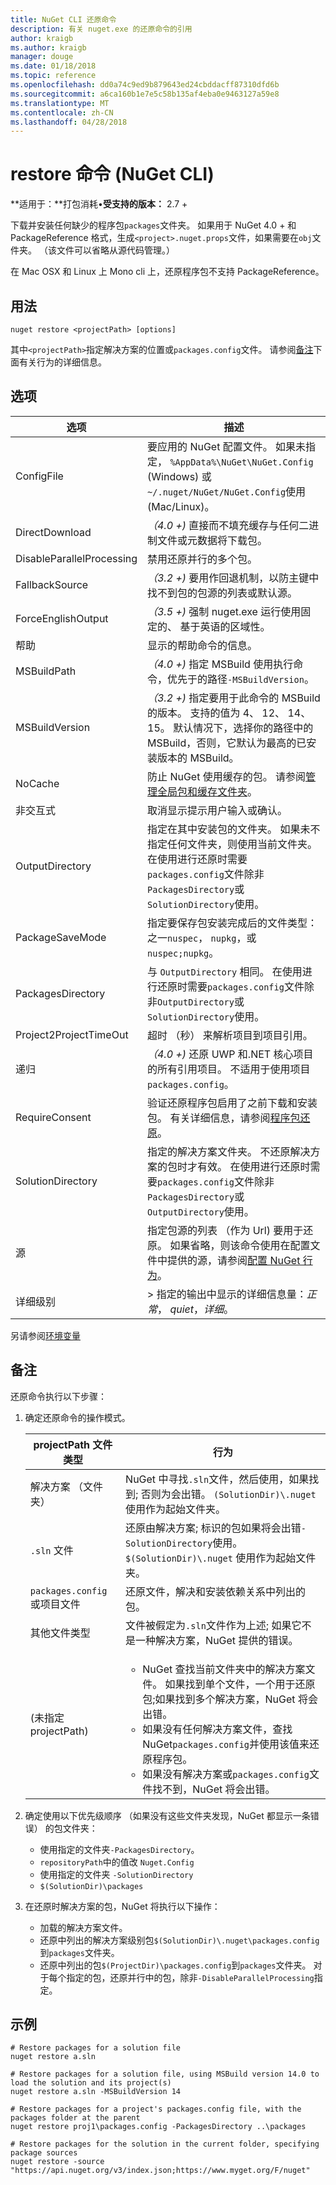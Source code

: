 ```yaml
---
title: NuGet CLI 还原命令
description: 有关 nuget.exe 的还原命令的引用
author: kraigb
ms.author: kraigb
manager: douge
ms.date: 01/18/2018
ms.topic: reference
ms.openlocfilehash: dd0a74c9ed9b879643ed24cbddacff87310dfd6b
ms.sourcegitcommit: a6ca160b1e7e5c58b135af4eba0e9463127a59e8
ms.translationtype: MT
ms.contentlocale: zh-CN
ms.lasthandoff: 04/28/2018
---
```

# <a name="restore-command-nuget-cli"></a>restore 命令 (NuGet CLI)

**适用于：**打包消耗&bullet;**受支持的版本：** 2.7 +

下载并安装任何缺少的程序包`packages`文件夹。 如果用于 NuGet 4.0 + 和 PackageReference 格式，生成`<project>.nuget.props`文件，如果需要在`obj`文件夹。 （该文件可以省略从源代码管理。）

在 Mac OSX 和 Linux 上 Mono cli 上，还原程序包不支持 PackageReference。

## <a name="usage"></a>用法

```cli
nuget restore <projectPath> [options]
```

其中`<projectPath>`指定解决方案的位置或`packages.config`文件。 请参阅[备注](#remarks)下面有关行为的详细信息。

## <a name="options"></a>选项

| 选项 | 描述 |
| --- | --- |
| ConfigFile | 要应用的 NuGet 配置文件。 如果未指定， `%AppData%\NuGet\NuGet.Config` (Windows) 或`~/.nuget/NuGet/NuGet.Config`使用 (Mac/Linux)。|
| DirectDownload | *（4.0 +)* 直接而不填充缓存与任何二进制文件或元数据将下载包。 |
| DisableParallelProcessing | 禁用还原并行的多个包。 |
| FallbackSource | *（3.2 +)* 要用作回退机制，以防主键中找不到包的包源的列表或默认源。 |
| ForceEnglishOutput | *（3.5 +)* 强制 nuget.exe 运行使用固定的、 基于英语的区域性。 |
| 帮助 | 显示的帮助命令的信息。 |
| MSBuildPath | *（4.0 +)* 指定 MSBuild 使用执行命令，优先于的路径`-MSBuildVersion`。 |
| MSBuildVersion | *（3.2 +)* 指定要用于此命令的 MSBuild 的版本。 支持的值为 4、 12、 14、 15。 默认情况下，选择你的路径中的 MSBuild，否则，它默认为最高的已安装版本的 MSBuild。 |
| NoCache | 防止 NuGet 使用缓存的包。 请参阅[管理全局包和缓存文件夹](../consume-packages/managing-the-global-packages-and-cache-folders.md)。 |
| 非交互式 | 取消显示提示用户输入或确认。 |
| OutputDirectory | 指定在其中安装包的文件夹。 如果未不指定任何文件夹，则使用当前文件夹。 在使用进行还原时需要`packages.config`文件除非`PackagesDirectory`或`SolutionDirectory`使用。|
| PackageSaveMode | 指定要保存包安装完成后的文件类型： 之一`nuspec`， `nupkg`，或`nuspec;nupkg`。 |
| PackagesDirectory | 与 `OutputDirectory` 相同。 在使用进行还原时需要`packages.config`文件除非`OutputDirectory`或`SolutionDirectory`使用。 |
| Project2ProjectTimeOut | 超时 （秒） 来解析项目到项目引用。 |
| 递归 | *（4.0 +)* 还原 UWP 和.NET 核心项目的所有引用项目。 不适用于使用项目`packages.config`。 |
| RequireConsent | 验证还原程序包启用了之前下载和安装包。 有关详细信息，请参阅[程序包还原](../consume-packages/package-restore.md)。 |
| SolutionDirectory | 指定的解决方案文件夹。 不还原解决方案的包时才有效。 在使用进行还原时需要`packages.config`文件除非`PackagesDirectory`或`OutputDirectory`使用。 |
| 源 | 指定包源的列表 （作为 Url) 要用于还原。 如果省略，则该命令使用在配置文件中提供的源，请参阅[配置 NuGet 行为](../consume-packages/configuring-nuget-behavior.md)。 |
| 详细级别 |> 指定的输出中显示的详细信息量：*正常*， *quiet*，*详细*。 |

另请参阅[环境变量](cli-ref-environment-variables.md)

## <a name="remarks"></a>备注

还原命令执行以下步骤：

1. 确定还原命令的操作模式。

   | projectPath 文件类型 | 行为 |
   | --- | --- |
   | 解决方案 （文件夹） | NuGet 中寻找`.sln`文件，然后使用，如果找到; 否则为会出错。 `(SolutionDir)\.nuget` 使用作为起始文件夹。 |
   | `.sln` 文件 | 还原由解决方案; 标识的包如果将会出错`-SolutionDirectory`使用。 `$(SolutionDir)\.nuget` 使用作为起始文件夹。 |
   | `packages.config` 或项目文件 | 还原文件，解决和安装依赖关系中列出的包。 |
   | 其他文件类型 | 文件被假定为`.sln`文件作为上述; 如果它不是一种解决方案，NuGet 提供的错误。 |
   | (未指定 projectPath) | <ul><li>NuGet 查找当前文件夹中的解决方案文件。 如果找到单个文件，一个用于还原包;如果找到多个解决方案，NuGet 将会出错。</li><li>如果没有任何解决方案文件，查找 NuGet`packages.config`并使用该值来还原程序包。</li><li>如果没有解决方案或`packages.config`文件找不到，NuGet 将会出错。</ul> |

2. 确定使用以下优先级顺序 （如果没有这些文件夹发现，NuGet 都显示一条错误） 的包文件夹：

    - 使用指定的文件夹`-PackagesDirectory`。
    - `repositoryPath`中的值改 `Nuget.Config`
    - 使用指定的文件夹 `-SolutionDirectory`
    - `$(SolutionDir)\packages`

3. 在还原时解决方案的包，NuGet 将执行以下操作：
    - 加载的解决方案文件。
    - 还原中列出的解决方案级别包`$(SolutionDir)\.nuget\packages.config`到`packages`文件夹。
    - 还原中列出的包`$(ProjectDir)\packages.config`到`packages`文件夹。 对于每个指定的包，还原并行中的包，除非`-DisableParallelProcessing`指定。

## <a name="examples"></a>示例

```cli
# Restore packages for a solution file
nuget restore a.sln

# Restore packages for a solution file, using MSBuild version 14.0 to load the solution and its project(s)
nuget restore a.sln -MSBuildVersion 14

# Restore packages for a project's packages.config file, with the packages folder at the parent
nuget restore proj1\packages.config -PackagesDirectory ..\packages

# Restore packages for the solution in the current folder, specifying package sources
nuget restore -source "https://api.nuget.org/v3/index.json;https://www.myget.org/F/nuget"
```
